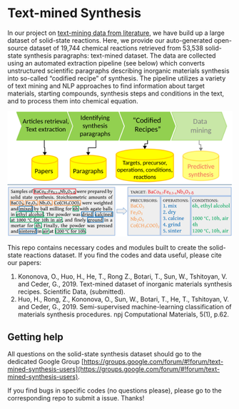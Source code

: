 # Text-mined Synthesis

In our project on [text-mining data from literature](https://ceder.berkeley.edu/text-mined-synthesis/), we have build up a large dataset of solid-state reactions. Here, we provide our auto-generated open-source dataset of 19,744 chemical reactions retrieved from 53,538 solid-state synthesis paragraphs: text-mined dataset. The data are collected using an automated extraction pipeline (see below) which converts unstructured scientific paragraphs describing inorganic materials synthesis into so-called “codified recipe” of synthesis. The pipeline utilizes a variety of text mining and NLP approaches to find information about target materials, starting compounds, synthesis steps and conditions in the text, and to process them into chemical equation.

![Intro](docs/Intro.png)

This repo contains necessary codes and modules built to create the solid-state reactions dataset. If you find the codes and data useful, please cite our papers:

1. Kononova, O., Huo, H., He, T., Rong Z., Botari, T., Sun, W., Tshitoyan, V. and Ceder, G., 2019. Text-mined dataset of inorganic materials synthesis recipes. Scientific Data, (submitted).
2. Huo, H., Rong, Z., Kononova, O., Sun, W., Botari, T., He, T., Tshitoyan, V. and Ceder, G., 2019. Semi-supervised machine-learning classification of materials synthesis procedures. npj Computational Materials, 5(1), p.62.

## Getting help

All questions on the solid-state synthesis dataset should go to the dedicated Google Group [https://groups.google.com/forum/#!forum/text-mined-synthesis-users](https://groups.google.com/forum/#!forum/text-mined-synthesis-users).

If you find bugs in specific codes (no questions please), please go to the corresponding repo to submit a issue. Thanks!
